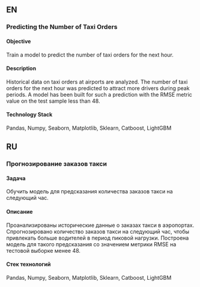 ## EN 

### Predicting the Number of Taxi Orders

#### Objective
Train a model to predict the number of taxi orders for the next hour.

#### Description
Historical data on taxi orders at airports are analyzed.
The number of taxi orders for the next hour was predicted to attract more drivers during peak periods.
A model has been built for such a prediction with the RMSE metric value on the test sample less than 48.

#### Technology Stack
Pandas, Numpy, Seaborn, Matplotlib, Sklearn, Catboost, LightGBM

## RU 

### Прогнозирование заказов такси

#### Задача
Обучить модель для предсказания количества заказов такси на следующий час.

#### Описание
Проанализированы исторические данные о заказах такси в аэропортах.  
Спрогнозировано количество заказов такси на следующий час, чтобы привлекать больше водителей в период пиковой нагрузки. 
Построена модель для такого предсказания со значением метрики RMSE на тестовой выборке менее 48.

#### Стек технологий
Pandas, Numpy, Seaborn, Matplotlib, Sklearn, Catboost, LightGBM
